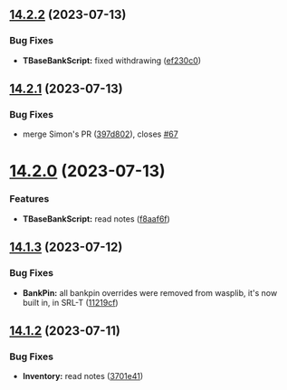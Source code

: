 ## [14.2.2](https://github.com/Torwent/WaspLib/compare/v14.2.1...v14.2.2) (2023-07-13)


### Bug Fixes

* **TBaseBankScript:** fixed withdrawing ([ef230c0](https://github.com/Torwent/WaspLib/commit/ef230c0ac0ffef8f3450435b8e693331a6e2a7cb))



## [14.2.1](https://github.com/Torwent/WaspLib/compare/v14.2.0...v14.2.1) (2023-07-13)


### Bug Fixes

* merge Simon's PR ([397d802](https://github.com/Torwent/WaspLib/commit/397d802f81fd2296d2fb5a32ca2db5f21cc7acdf)), closes [#67](https://github.com/Torwent/WaspLib/issues/67)



# [14.2.0](https://github.com/Torwent/WaspLib/compare/v14.1.3...v14.2.0) (2023-07-13)


### Features

* **TBaseBankScript:** read notes ([f8aaf6f](https://github.com/Torwent/WaspLib/commit/f8aaf6f26cac945a4049c362a960135c6669bf61))



## [14.1.3](https://github.com/Torwent/WaspLib/compare/v14.1.2...v14.1.3) (2023-07-12)


### Bug Fixes

* **BankPin:** all bankpin overrides were removed from wasplib, it's now built in, in SRL-T ([11219cf](https://github.com/Torwent/WaspLib/commit/11219cfd2f2a4aee122ed6e2e034552390f50022))



## [14.1.2](https://github.com/Torwent/WaspLib/compare/v14.1.1...v14.1.2) (2023-07-11)


### Bug Fixes

* **Inventory:** read notes ([3701e41](https://github.com/Torwent/WaspLib/commit/3701e41fb364e370f80ec53f8dbf7a44692d902d))



